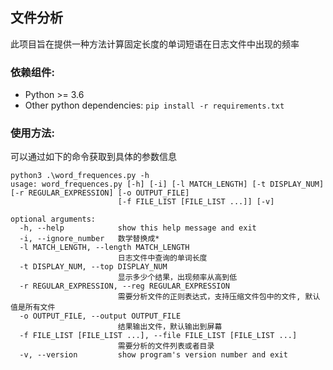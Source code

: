 ## 文件分析

此项目旨在提供一种方法计算固定长度的单词短语在日志文件中出现的频率

### 依赖组件:
+ Python >= 3.6
+ Other python dependencies: `pip install -r requirements.txt`

### 使用方法:
可以通过如下的命令获取到具体的参数信息
```
python3 .\word_frequences.py -h
usage: word_frequences.py [-h] [-i] [-l MATCH_LENGTH] [-t DISPLAY_NUM] [-r REGULAR_EXPRESSION] [-o OUTPUT_FILE]
                        [-f FILE_LIST [FILE_LIST ...]] [-v]

optional arguments:
  -h, --help            show this help message and exit
  -i, --ignore_number   数学替换成*
  -l MATCH_LENGTH, --length MATCH_LENGTH
                        日志文件中查询的单词长度
  -t DISPLAY_NUM, --top DISPLAY_NUM
                        显示多少个结果，出现频率从高到低
  -r REGULAR_EXPRESSION, --reg REGULAR_EXPRESSION
                        需要分析文件的正则表达式，支持压缩文件包中的文件, 默认值是所有文件
  -o OUTPUT_FILE, --output OUTPUT_FILE
                        结果输出文件，默认输出到屏幕
  -f FILE_LIST [FILE_LIST ...], --file FILE_LIST [FILE_LIST ...]
                        需要分析的文件列表或者目录
  -v, --version         show program's version number and exit
```